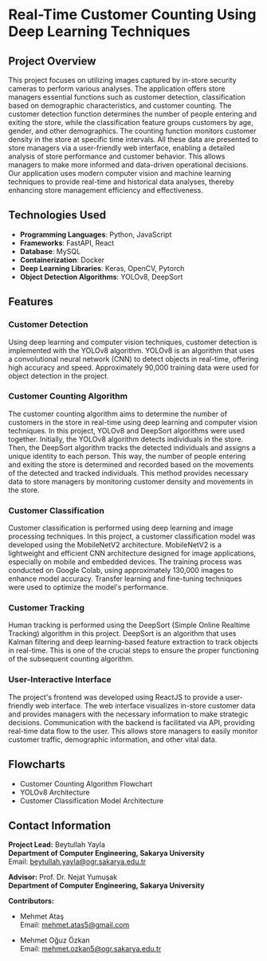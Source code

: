 # Real-Time Customer Counting Using Deep Learning Techniques

## Project Overview

This project focuses on utilizing images captured by in-store security cameras to perform various analyses. The application offers store managers essential functions such as customer detection, classification based on demographic characteristics, and customer counting. The customer detection function determines the number of people entering and exiting the store, while the classification feature groups customers by age, gender, and other demographics. The counting function monitors customer density in the store at specific time intervals. All these data are presented to store managers via a user-friendly web interface, enabling a detailed analysis of store performance and customer behavior. This allows managers to make more informed and data-driven operational decisions. Our application uses modern computer vision and machine learning techniques to provide real-time and historical data analyses, thereby enhancing store management efficiency and effectiveness.

## Technologies Used

- **Programming Languages**: Python, JavaScript
- **Frameworks**: FastAPI, React
- **Database**: MySQL
- **Containerization**: Docker
- **Deep Learning Libraries**: Keras, OpenCV, Pytorch
- **Object Detection Algorithms**: YOLOv8, DeepSort

## Features

### Customer Detection
Using deep learning and computer vision techniques, customer detection is implemented with the YOLOv8 algorithm. YOLOv8 is an algorithm that uses a convolutional neural network (CNN) to detect objects in real-time, offering high accuracy and speed. Approximately 90,000 training data were used for object detection in the project.

### Customer Counting Algorithm
The customer counting algorithm aims to determine the number of customers in the store in real-time using deep learning and computer vision techniques. In this project, YOLOv8 and DeepSort algorithms were used together. Initially, the YOLOv8 algorithm detects individuals in the store. Then, the DeepSort algorithm tracks the detected individuals and assigns a unique identity to each person. This way, the number of people entering and exiting the store is determined and recorded based on the movements of the detected and tracked individuals. This method provides necessary data to store managers by monitoring customer density and movements in the store.

### Customer Classification
Customer classification is performed using deep learning and image processing techniques. In this project, a customer classification model was developed using the MobileNetV2 architecture. MobileNetV2 is a lightweight and efficient CNN architecture designed for image applications, especially on mobile and embedded devices. The training process was conducted on Google Colab, using approximately 130,000 images to enhance model accuracy. Transfer learning and fine-tuning techniques were used to optimize the model's performance.

### Customer Tracking
Human tracking is performed using the DeepSort (Simple Online Realtime Tracking) algorithm in this project. DeepSort is an algorithm that uses Kalman filtering and deep learning-based feature extraction to track objects in real-time. This is one of the crucial steps to ensure the proper functioning of the subsequent counting algorithm.

### User-Interactive Interface
The project's frontend was developed using ReactJS to provide a user-friendly web interface. The web interface visualizes in-store customer data and provides managers with the necessary information to make strategic decisions. Communication with the backend is facilitated via API, providing real-time data flow to the user. This allows store managers to easily monitor customer traffic, demographic information, and other vital data.

## Flowcharts

- Customer Counting Algorithm Flowchart
- YOLOv8 Architecture
- Customer Classification Model Architecture

## Contact Information

**Project Lead:** Beytullah Yayla  
**Department of Computer Engineering, Sakarya University**  
Email: beytullah.yayla@ogr.sakarya.edu.tr

**Advisor:** Prof. Dr. Nejat Yumuşak  
**Department of Computer Engineering, Sakarya University**

**Contributors:**
- Mehmet Ataş  
  Email: mehmet.atas5@gmail.com

- Mehmet Oğuz Özkan  
  Email: mehmet.ozkan5@ogr.sakarya.edu.tr
